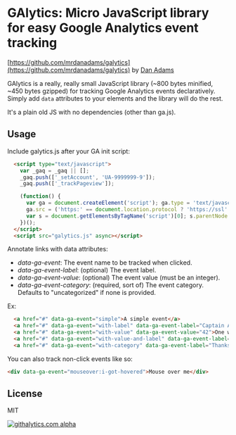 # GAlytics: Micro JavaScript library for easy Google Analytics event tracking

[https://github.com/mrdanadams/galytics](https://github.com/mrdanadams/galytics) by [Dan Adams](http://mrdanadams.com)

GAlytics is a really, really small JavaScript library (~800 bytes minified, ~450 bytes gzipped) for tracking Google Analytics events declaratively. Simply add `data` attributes to your elements and the library will do the rest.

It's a plain old JS with no dependencies (other than ga.js).

## Usage

Include galytics.js after your GA init script:

```html
  <script type="text/javascript">
    var _gaq = _gaq || [];
    _gaq.push(['_setAccount', 'UA-9999999-9']);
    _gaq.push(['_trackPageview']);

    (function() {
      var ga = document.createElement('script'); ga.type = 'text/javascript'; ga.async = true;
      ga.src = ('https:' == document.location.protocol ? 'https://ssl' : 'http://www') + '.google-analytics.com/ga.js';
      var s = document.getElementsByTagName('script')[0]; s.parentNode.insertBefore(ga, s);
    })();
  </script>
  <script src="galytics.js" async></script>
```

Annotate links with data attributes:

* _data-ga-event_: The event name to be tracked when clicked.
* _data-ga-event-label_: (optional) The event label.
* _data-ga-event-value_: (optional) The event value (must be an integer).
* _data-ga-event-category_: (required, sort of) The event category. Defaults to "uncategorized" if none is provided.

Ex:

```html
  <a href="#" data-ga-event="simple">A simple event</a>
  <a href="#" data-ga-event="with-label" data-ga-event-label="Captain America">One with a label</a>
  <a href="#" data-ga-event="with-value" data-ga-event-value="42">One with a value</a>
  <a href="#" data-ga-event="with-value-and-label" data-ga-event-label="Thanks for all the fish!" data-ga-event-value="42">Both label and value</a>
  <a href="#" data-ga-event="with-category" data-ga-event-label="Thanks for all the fish!" data-ga-event-value="42" data-ga-event-category="interesting-events">Label, value, and category</a>
```

You can also track non-click events like so:

```html
<div data-ga-event="mouseover:i-got-hovered">Mouse over me</div>
```

## License

MIT

[![githalytics.com alpha](https://cruel-carlota.pagodabox.com/c207935261bdb3f548121c20da77abc9 "githalytics.com")](http://githalytics.com/mrdanadams/galytics)
